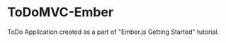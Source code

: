 ToDoMVC-Ember
=============

ToDo Application created as a part of "Ember.js Getting Started" tutorial.
